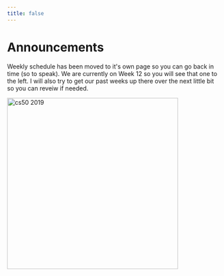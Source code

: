 ```yaml
---
title: false
---
```


# Announcements

Weekly schedule has been moved to it's own page so you can go back in time (so to speak). We are currently on Week 12 so you will see that one to the left. I will also try to get our past weeks up there over the next little bit so you can reveiw if needed.

<img src="https://miro.medium.com/max/803/1*R2a-1b_kZpfS89PCdmMZYw.png" alt="cs50 2019" height="400"> 

<!-- # Hello, world! -->

<!-- <img src="https://www.planbee.com/wp/wp-content/uploads/2019/08/Ed-Quote-Images.002-1-1024x550.jpeg" alt="learn more by looking for answer than finding it" height="300"> -->

<!-- ## Schedule for week of 11/11/19 - Con't with [Chapter 3](curriculum/3)

  |       |Class                  |Homework   |
  |-------|---------              |---------  |
  |**Mon**|File manipulation; Images |            |
  |**Tue**|Con't Images |            |
  |**Wed**|               |            |
  |**Thu**|               |            |
  |**Fri**|               |            | -->
<!-- 
**Looking forward:** 

  - *Anything not completed in class becomes homework*
    - *HW Assignments not submitted by class time next day will be late and you will not get points*
  - *PSETs not turned in will be counted off 5 points/percent each day they are late*
  - *Labs will be included in the Quizzes Category and graded as such*
    - *Links to all the labs can be found under the [Curriculum](/curriculum/index.md) page* -->

<!-- This is CS50 AP, Harvard University's introduction to the intellectual enterprises of computer science and the art of programming for students in high school, which satisfies the College Board's AP CS Principles curriculum framework.

<iframe src="https://www.youtube.com/embed/tZxLMIk_SaY?playlist=GAB6Gm7pTTA"></iframe> -->
